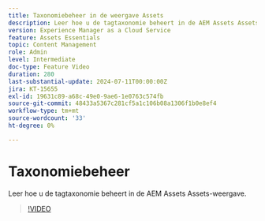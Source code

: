 ```yaml
---
title: Taxonomiebeheer in de weergave Assets
description: Leer hoe u de tagtaxonomie beheert in de AEM Assets Assets-weergave.
version: Experience Manager as a Cloud Service
feature: Assets Essentials
topic: Content Management
role: Admin
level: Intermediate
doc-type: Feature Video
duration: 280
last-substantial-update: 2024-07-11T00:00:00Z
jira: KT-15655
exl-id: 19631c89-a68c-49e0-9ae6-1e0763c574fb
source-git-commit: 48433a5367c281cf5a1c106b08a1306f1b0e8ef4
workflow-type: tm+mt
source-wordcount: '33'
ht-degree: 0%

---
```


# Taxonomiebeheer

Leer hoe u de tagtaxonomie beheert in de AEM Assets Assets-weergave.

>[!VIDEO](https://video.tv.adobe.com/v/3431081/?learn=on)
